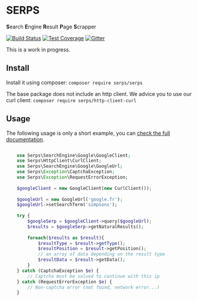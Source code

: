 SERPS
=====

**S**earch **E**ngine **R**esult **P**age **S**crapper

[![Build Status](https://travis-ci.org/serp-spider/core.svg?branch=master)](https://travis-ci.org/serp-spider/core)
[![Test Coverage](https://codeclimate.com/github/serp-spider/core/badges/coverage.svg)](https://codeclimate.com/github/serp-spider/core/coverage)
[![Gitter](https://img.shields.io/gitter/room/nwjs/nw.js.svg)](https://gitter.im/serp-spider/help)


This is a work in progress.

Install
-------

Install it using composer: ``composer require serps/serps``

The base package does not include an http client. 
We advice you to use our curl client: ``composer require serps/http-client-curl``


Usage
-----

The following usage is only a short example, you can [check the full documentation](http://serp-spider.github.io/documentation/).


```php

    use Serps\SearchEngine\Google\GoogleClient;
    use Serps\HttpClient\CurlClient;
    use Serps\SearchEngine\Google\GoogleUrl;
    use Serps\Exception\CaptchaException;
    use Serps\Exception\RequestErrorException;
    
    $googleClient = new GoogleClient(new CurlClient());
    
    $googleUrl = new GoogleUrl('google.fr');
    $googleUrl->setSearchTerm('simpsons');
    
    try {
        $googleSerp = $googleClient->query($googleUrl);
        $results = $googleSerp->getNaturalResults();
        
        foreach($results as $result){
            $resultType = $result->getType();
            $resultPosition = $result->getPosition();
            // an array of data depending on the result type
            $resultData = $result->getData(); 
        } 
    } catch (CaptchaException $e) {
        // Captcha must be solved to continue with this ip
    } catch (RequestErrorException $e) {
        // Non-captcha error (not found, network error...)
    }

```
